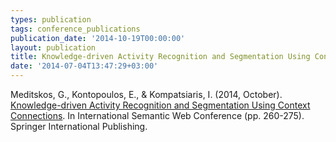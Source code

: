 ```yaml
---
types: publication
tags: conference_publications
publication_date: '2014-10-19T00:00:00'
layout: publication
title: Knowledge-driven Activity Recognition and Segmentation Using Context Connections
date: '2014-07-04T13:47:29+03:00'
---
```

<p>Meditskos, G., Kontopoulos, E., &amp; Kompatsiaris, I. (2014, October). <a href="https://doi.org/10.1007/978-3-319-11915-1_17">Knowledge-driven Activity Recognition and Segmentation Using Context Connections</a>.&nbsp;In International Semantic Web Conference (pp. 260-275). Springer International Publishing.</p>
